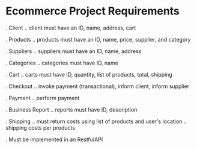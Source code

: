 # Ecommerce Project Requirements

. Client
.. client must have an ID, name, address, cart

. Products
.. products must have an ID, name, price, supplier, and category

. Suppliers
.. suppliers must have an ID, name, address

. Categories
.. categories must have ID, name

. Cart
.. carts must have ID, quantity, list of products, total, shipping

. Checkout
.. invoke payment (transactional), inform client, inform supplier

. Payment
.. perform payment

. Business Report
.. reports must have ID, description

. Shipping
.. must return costs using list of products and user's location
.. shipping costs per products

. Must be implemented in an RestfulAPI